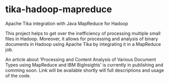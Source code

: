 tika-hadoop-mapreduce
=====================

Apache Tika integration with Java MapReduce for Hadoop

This project helps to get over the inefficiency of processing multiple small files in Hadoop. Moreover, it allows for processing and analysis of binary documents in Hadoop using Apache Tika by integrating it in a MapReduce job.

An article about 'Processing and Content Analysis of Various Document Types using MapReduce and IBM BigInsights' is currently in publishing and comming soon. Link will be available shortly will full descriptions and usage of the code.
